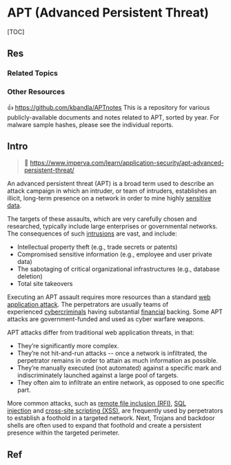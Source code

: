 # APT (Advanced Persistent Threat)

[TOC]



## Res
### Related Topics


### Other Resources
👍 https://github.com/kbandla/APTnotes
This is a repository for various publicly-available documents and notes related to APT, sorted by year. For malware sample hashes, please see the individual reports.



## Intro
> 🔗 https://www.imperva.com/learn/application-security/apt-advanced-persistent-threat/

An advanced persistent threat (APT) is a broad term used to describe an attack campaign in which an intruder, or team of intruders, establishes an illicit, long-term presence on a network in order to mine highly [sensitive data](https://www.imperva.com/learn/data-security/sensitive-data/).

The targets of these assaults, which are very carefully chosen and researched, typically include large enterprises or governmental networks. The consequences of such [intrusions](https://www.imperva.com/learn/application-security/ethical-hacking/) are vast, and include:
- Intellectual property theft (e.g., trade secrets or patents)
- Compromised sensitive information (e.g., employee and user private data)
- The sabotaging of critical organizational infrastructures (e.g., database deletion)
- Total site takeovers

Executing an APT assault requires more resources than a standard [web application attack](https://www.imperva.com/learn/application-security/web-application-and-api-protection-waap/). The perpetrators are usually teams of experienced [cybercriminals](https://www.imperva.com/learn/application-security/cybercrime/) having substantial [financial](https://www.imperva.com/learn/data-security/financial-services-cybersecurity/) backing. Some APT attacks are government-funded and used as cyber warfare weapons.

APT attacks differ from traditional web application threats, in that:
- They’re significantly more complex.
- They’re not hit-and-run attacks -- once a network is infiltrated, the perpetrator remains in order to attain as much information as possible.
- They’re manually executed (not automated) against a specific mark and indiscriminately launched against a large pool of targets.
- They often aim to infiltrate an entire network, as opposed to one specific part.

More common attacks, such as [remote file inclusion (RFI)](https://www.imperva.com/learn/application-security/rfi-remote-file-inclusion/), [SQL injection](https://www.imperva.com/learn/application-security/sql-injection-sqli/) and [cross-site scripting (XSS)](https://www.imperva.com/learn/application-security/cross-site-scripting-xss-attacks/), are frequently used by perpetrators to establish a foothold in a targeted network. Next, Trojans and backdoor shells are often used to expand that foothold and create a persistent presence within the targeted perimeter.



## Ref
[Advanced persistent threat (APT) | impera]: https://www.imperva.com/learn/application-security/apt-advanced-persistent-threat/

[高级威胁攻击技战术分析]: https://0x666.club/tradecraft-analysis/
